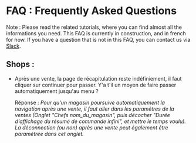 # FAQ : Frequently Asked Questions

Note : Please read the related tutorials, where you can find almost all the informations you need.
This FAQ is currently in construction, and in french for now. If you have a question that is not in this FAQ, you can contact us via [Slack](https://borgia-app.slack.com).

## Shops :

- Après une vente, la page de récapitulation reste indéfiniement, il faut cliquer sur continuer pour passer. Y'a t'il un moyen de faire passer automatiquement jusqu'au menu ?

  Réponse : *Pour qu'un magasin poursuive automatiquement la navigation après une vente, il faut aller dans les paramètres de la ventes (Onglet "Chefs nom_du_magasin", puis décocher "Durée d'affichage du résumé de commande infini", et mettre le temps voulu). La déconnection (ou non) après une vente peut également être paramétrée dans cet onglet.*
